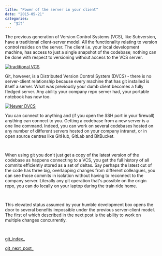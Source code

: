 ```yaml
---
title: "Power of the server in your client"
date: "2015-05-21"
categories: 
  - "git"
---
```


The previous generation of Version Control Systems (VCS), like Subversion, have a traditional client-server model. All the functionality relating to version control resides on the server. The client i.e. your local development machine, has access to just a single snapshot of the codebase; nothing can be done with respect to versioning without access to the VCS server.

[![traditional VCS](/images/traditional-VCS-300x260.png)](http://lifebeyondfife.com/wp-content/uploads/2015/05/traditional-VCS.png)

Git, however, is a Distributed Version Control System (DVCS) - there is no server-client relationship because every machine that has git installed is itself a server. What was previously your dumb client becomes a fully fledged server. Any ability your company repo server had, your portable notebook has now too.

[![Newer DVCS](/images/Newer-DVCS-1024x518.png)](http://lifebeyondfife.com/wp-content/uploads/2015/05/Newer-DVCS.png)

You can connect to anything and (if you open the SSH port in your firewall) anything can connect to you. Getting a codebase from a new server is a one line command. Indeed, you can work on several codebases hosted on any number of different servers hosted on your company intranet, or in open source centres like GitHub, GitLab and BitBucket.

 

When using git you don't just get a copy of the latest version of the codebase as happens connecting to a VCS, you get the full history of all commits efficiently stored as a set of deltas. Say perhaps the latest cut of the code has three big, overlapping changes from different colleagues, you can see those commits in isolation without having to reconnect to the company server. Literally any git operation that's possible on the origin repo, you can do locally on your laptop during the train ride home.

 

This elevated status assumed by your humble development box opens the door to several benefits impossible under the previous server-client model. The first of which described in the next post is the ability to work on multiple changes concurrently.

 

[git\_index\_](http://lifebeyondfife.com/git/)

[git\_next\_post\_](http://lifebeyondfife.com/work-on-multiple-changes-concurrently/)
